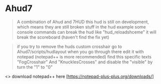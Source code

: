 # Ahud7
> A combination of Ahud and 7HUD
> this hud is still on development, which means they are still broken stuff in the hud
> example some console commands can break the hud like "hud_reloadshceme" it will break the scoreboard (haven't find the fix yet)

> if you try to remove the huds custom crosshair go to Ahud7/scripts/hudlayout when you go through there edit it with notepad (notepad++ is more recommended)
> find this specific texts "FogCrosshair" And "KnucklesCrosses" and disable the "visible" by turn the "1" to "0"

<> download notepad++ here [https://notepad-plus-plus.org/downloads/]

